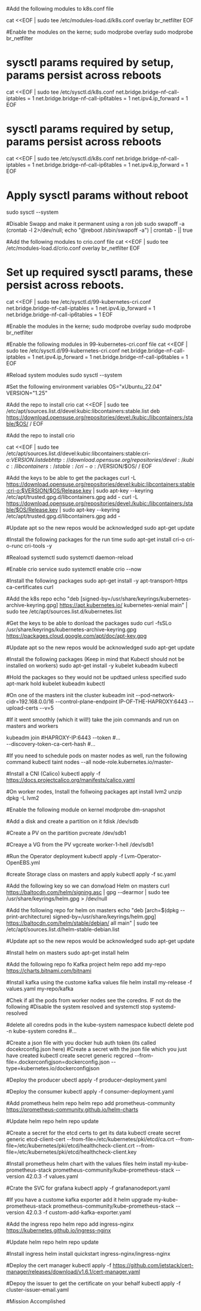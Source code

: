 #Add the following modules to k8s.conf file

cat <<EOF | sudo tee /etc/modules-load.d/k8s.conf
overlay
br_netfilter
EOF

#Enable the modules on the kerne;
sudo modprobe overlay
sudo modprobe br_netfilter


# sysctl params required by setup, params persist across reboots
cat <<EOF | sudo tee /etc/sysctl.d/k8s.conf
net.bridge.bridge-nf-call-iptables  = 1
net.bridge.bridge-nf-call-ip6tables = 1
net.ipv4.ip_forward                 = 1
EOF



# sysctl params required by setup, params persist across reboots
cat <<EOF | sudo tee /etc/sysctl.d/k8s.conf
net.bridge.bridge-nf-call-iptables  = 1
net.bridge.bridge-nf-call-ip6tables = 1
net.ipv4.ip_forward                 = 1
EOF

# Apply sysctl params without reboot
sudo sysctl --system

#Disable Swapp and make it permanent using a ron job
sudo swapoff -a
(crontab -l 2>/dev/null; echo "@reboot /sbin/swapoff -a") | crontab - || true


#Add the following modules to crio.conf file
cat <<EOF | sudo tee /etc/modules-load.d/crio.conf
overlay
br_netfilter
EOF

# Set up required sysctl params, these persist across reboots.
cat <<EOF | sudo tee /etc/sysctl.d/99-kubernetes-cri.conf
net.bridge.bridge-nf-call-iptables  = 1
net.ipv4.ip_forward                 = 1
net.bridge.bridge-nf-call-ip6tables = 1
EOF



#Enable the modules in the kerne;
sudo modprobe overlay
sudo modprobe br_netfilter

#Enable the following modules in 99-kubernetes-cri.conf file
cat <<EOF | sudo tee /etc/sysctl.d/99-kubernetes-cri.conf
net.bridge.bridge-nf-call-iptables  = 1
net.ipv4.ip_forward                 = 1
net.bridge.bridge-nf-call-ip6tables = 1
EOF

#Reload system modules
sudo sysctl --system

#Set the following environment variables
OS="xUbuntu_22.04"
VERSION="1.25"

#Add the repo to install crio
cat <<EOF | sudo tee /etc/apt/sources.list.d/devel:kubic:libcontainers:stable.list
deb https://download.opensuse.org/repositories/devel:/kubic:/libcontainers:/stable/$OS/ /
EOF

#Add the repo to install crio

cat <<EOF | sudo tee /etc/apt/sources.list.d/devel:kubic:libcontainers:stable:cri-o:$VERSION.list
deb http://download.opensuse.org/repositories/devel:/kubic:/libcontainers:/stable:/cri-o:/$VERSION/$OS/ /
EOF

#Add the keys to be able to get the packages
curl -L https://download.opensuse.org/repositories/devel:kubic:libcontainers:stable:cri-o:$VERSION/$OS/Release.key | sudo apt-key --keyring /etc/apt/trusted.gpg.d/libcontainers.gpg add -
curl -L https://download.opensuse.org/repositories/devel:/kubic:/libcontainers:/stable/$OS/Release.key | sudo apt-key --keyring /etc/apt/trusted.gpg.d/libcontainers.gpg add -

#Update apt so the new repos would be acknowledged
sudo apt-get update

#Install the following packages for the run time
sudo apt-get install cri-o cri-o-runc cri-tools -y

#Reaload systemctl 
sudo systemctl daemon-reload

#Enable crio service
sudo systemctl enable crio --now


#Install the following packages
sudo apt-get install -y apt-transport-https ca-certificates curl


#Add the k8s repo
echo "deb [signed-by=/usr/share/keyrings/kubernetes-archive-keyring.gpg] https://apt.kubernetes.io/ kubernetes-xenial main" | sudo tee /etc/apt/sources.list.d/kubernetes.list


#Get the keys to be able to donload the packages
sudo curl -fsSLo /usr/share/keyrings/kubernetes-archive-keyring.gpg https://packages.cloud.google.com/apt/doc/apt-key.gpg



#Update apt so the new repos would be acknowledged
sudo apt-get update

#Install the following packages (Keep in mind that Kubectl should not be installed on workers)
sudo apt-get install -y kubelet kubeadm kubectl

#Hold the packages so they would not be updtaed unless specified
sudo apt-mark hold kubelet kubeadm kubectl

#On one of the masters init the cluster
kubeadm init --pod-network-cidr=192.168.0.0/16 --control-plane-endpoint IP-OF-THE-HAPROXY:6443  --upload-certs --v=5 

#If it went smoothly (which it will!) take the join commands and run on masters and workers

kubeadm join #HAPROXY-IP:6443 --token #...  \
	--discovery-token-ca-cert-hash #... 

#If you need to schedule pods on master nodes as well, run the following command 
kubectl taint nodes --all node-role.kubernetes.io/master-

#Install a CNI (Calico)
kubectl apply -f https://docs.projectcalico.org/manifests/calico.yaml



#On worker nodes, Install  the follwoing packages
apt install lvm2 unzip
dpkg -L lvm2

#Enable the following module on kernel
modprobe dm-snapshot

#Add a disk and create a partition on it
fdisk /dev/sdb 

#Create a PV on the partition
pvcreate /dev/sdb1

#Creaye a VG from the PV
vgcreate worker-1-hell /dev/sdb1


#Run the Operator deployment
kubectl apply -f Lvm-Operator-OpenEBS.yml


#create Storage class on masters and apply
kubectl apply -f sc.yaml

#Add the following key so we can donwload Helm on masters
curl https://baltocdn.com/helm/signing.asc | gpg --dearmor | sudo tee /usr/share/keyrings/helm.gpg > /dev/null

#Add the following repo for  helm on masters
echo "deb [arch=$(dpkg --print-architecture) signed-by=/usr/share/keyrings/helm.gpg] https://baltocdn.com/helm/stable/debian/ all main" | sudo tee /etc/apt/sources.list.d/helm-stable-debian.list

#Update apt so the new repos would be acknowledged
sudo apt-get update

#Install helm on masters
sudo apt-get install helm

#Add the following repo fo Kafka project
helm repo add my-repo https://charts.bitnami.com/bitnami

#Install kafka using the custome kafka values file
helm install my-release -f values.yaml my-repo/kafka

#Chek if all the pods from worker nodes see the coredns. IF not do the following
#Disable the system resolved and 
systemctl stop systemd-resolved

#delete all coredns pods in the kube-system namespace
kubectl delete pod -n kube-system coredns #...

#Create a json file with you docker hub auth token (its called docekrconfig.json here)
#Create a secret with the json file which you just have created
kubectl create secret generic regcred     --from-file=.dockerconfigjson=dockerconfig.json     --type=kubernetes.io/dockerconfigjson


#Deploy the producer
ubectl apply -f producer-deployment.yaml 


#Deploy the consumer
kubectl apply -f consumer-deployment.yaml 


#Add prometheus helm repo
helm repo add prometheus-community https://prometheus-community.github.io/helm-charts


#Update helm repo
helm repo update


#Create a secret for the etcd certs to get its data
kubectl create secret generic etcd-client-cert --from-file=/etc/kubernetes/pki/etcd/ca.crt --from-file=/etc/kubernetes/pki/etcd/healthcheck-client.crt --from-file=/etc/kubernetes/pki/etcd/healthcheck-client.key


#Install prometheus helm chart with the values files
helm install my-kube-prometheus-stack prometheus-community/kube-prometheus-stack --version 42.0.3 -f values.yaml


#Crate the SVC for grafana
kubectl apply -f grafananodeport.yaml 


#If you have a custome kafka exporter add it
helm upgrade my-kube-prometheus-stack prometheus-community/kube-prometheus-stack --version 42.0.3 -f custom-add-kafka-exporter.yaml


#Add the ingress repo 
 helm repo add ingress-nginx https://kubernetes.github.io/ingress-nginx


#Update helm repo
helm repo update


#Install ingress
helm install quickstart ingress-nginx/ingress-nginx


#Deploy the cert manager
kubectl apply -f https://github.com/jetstack/cert-manager/releases/download/v1.6.1/cert-manager.yaml


#Depoy the issuer to get the certificate on your behalf
kubectl apply -f cluster-issuer-email.yaml 


#Mission Accomplished


